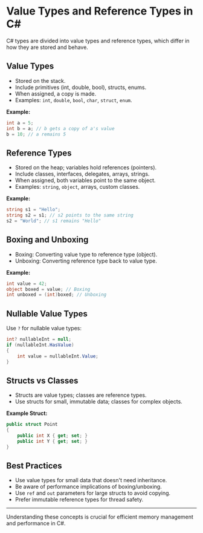# Value Types and Reference Types in C#

C# types are divided into value types and reference types, which differ in how they are stored and behave.

## Value Types

- Stored on the stack.
- Include primitives (int, double, bool), structs, enums.
- When assigned, a copy is made.
- Examples: `int`, `double`, `bool`, `char`, `struct`, `enum`.

**Example:**
```csharp
int a = 5;
int b = a; // b gets a copy of a's value
b = 10; // a remains 5
```

## Reference Types

- Stored on the heap; variables hold references (pointers).
- Include classes, interfaces, delegates, arrays, strings.
- When assigned, both variables point to the same object.
- Examples: `string`, `object`, arrays, custom classes.

**Example:**
```csharp
string s1 = "Hello";
string s2 = s1; // s2 points to the same string
s2 = "World"; // s1 remains "Hello"
```

## Boxing and Unboxing

- Boxing: Converting value type to reference type (object).
- Unboxing: Converting reference type back to value type.

**Example:**
```csharp
int value = 42;
object boxed = value; // Boxing
int unboxed = (int)boxed; // Unboxing
```

## Nullable Value Types

Use `?` for nullable value types:
```csharp
int? nullableInt = null;
if (nullableInt.HasValue)
{
    int value = nullableInt.Value;
}
```

## Structs vs Classes

- Structs are value types; classes are reference types.
- Use structs for small, immutable data; classes for complex objects.

**Example Struct:**
```csharp
public struct Point
{
    public int X { get; set; }
    public int Y { get; set; }
}
```

## Best Practices

- Use value types for small data that doesn't need inheritance.
- Be aware of performance implications of boxing/unboxing.
- Use `ref` and `out` parameters for large structs to avoid copying.
- Prefer immutable reference types for thread safety.

---

Understanding these concepts is crucial for efficient memory management and performance in C#.
